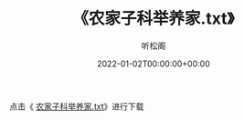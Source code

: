﻿---
title:  《农家子科举养家.txt》
date:   2022-01-02T00:00:00+00:00
author: 听松阁
layout: post
permalink: /农家子科举养家/
categories: 小说
tags: [小说]
---

点击《 [农家子科举养家.txt](http://img.660000.xyz/bookstukust/book/bntxt/10/农家子科举养家.txt)》进行下载